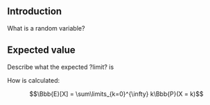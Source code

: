 ## Introduction

What is a random variable?

## Expected value

Describe what the expected ?limit? is

How is calculated:

$$\Bbb{E}[X] = \sum\limits_{k=0}^{\infty} k\Bbb{P}(X = k)$$
